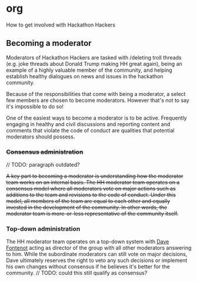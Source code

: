 # org
How to get involved with Hackathon Hackers

## Becoming a moderator
Moderators of Hackathon Hackers are tasked with /deleting troll threads (e.g. joke threads about Donald Trump making HH great again), being an example of a highly valuable member of the community, and helping establish healthy dialogues on news and issues in the hackathon community.

Because of the responsibilities that come with being a moderator, a select few members are chosen to become moderators. However that's not to say it's impossible to do so!

One of the easiest ways to become a moderator is to be active. Frequently engaging in healthy and civil discussions and reporting content and comments that violate the code of conduct are qualities that potential moderators should possess.

### ~~Consensus administration~~

// TODO: paragraph outdated?

~~A key part to becoming a moderator is understanding how the moderator team works on an internal basis.  The HH moderator team operates on a consensus model where all moderators vote on major actions such as additions to the team and revisions to the code of conduct. Under this model, all members of the team are equal to each other and equally invested in the development of the community. In other words, the moderator team is more-or-less representative of the community itself.~~

### Top-down administration

The HH moderator team operates on a top-down system with [Dave Fontenot](http://github.com/hellyeah) acting as director of the group with all other moderators answering to him. While the subordinate moderators can still vote on major decisions, Dave ultimately reserves the right to veto any such decisions or implement his own changes without consensus if he believes it's better for the community. // TODO: could this still qualify as consensus?
